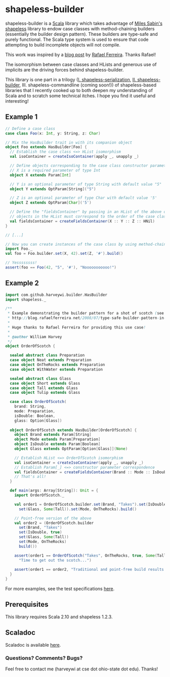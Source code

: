 shapeless-builder
=======================

shapeless-builder is a [Scala](http://www.scala-lang.org) library which
takes advantage of [Miles Sabin's](https://github.com/milessabin)
[shapeless](https://github.com/milessabin/shapeless) library to endow case classes
with method-chaining builders (essentially the builder design pattern).  These
builders are type-safe and purely functional.  The Scala type system is used to ensure that
code attempting to build incomplete objects will not compile.

This work was inspired by a [blog post](http://blog.rafaelferreira.net/2008/07/type-safe-builder-pattern-in-scala.html) 
by [Rafael Ferreira](http://blog.rafaelferreira.net/).  Thanks Rafael!

The isomorphism between case classes and HLists and generous use of implicits
are the driving forces behind shapeless-builder.

This library is one part in a trilogy ([I. shapeless-serialization](https://github.com/harveywi/shapeless-serialization), 
[II. shapeless-builder](), III. shapeless-commandline (coming soon!)) of shapeless-based libraries that I recently cooked up
to both deepen my understanding of Scala and to scratch some technical itches.
I hope you find it useful and interesting!

Example 1
--------------------------------

```scala
// Define a case class
case class Foo(x: Int, y: String, z: Char)

// Mix the HasBuilder trait in with its companion object
object Foo extends HasBuilder[Foo] {
  // Establish the case class <=> HList isomorphism
  val isoContainer = createIsoContainer(apply _, unapply _)

  // Define objects corresponding to the case class constructor parameters:
  // X is a required parameter of type Int
  object X extends Param[Int]

  // Y is an optional parameter of type String with default value "5"
  object Y extends OptParam[String]("5")

  // Z is an optional parameter of type Char with default value '5'
  object Z extends OptParam[Char]('5')

  // Define the "fieldsContainer" by passing in an HList of the above objects.  The order of the
  // objects in the HList must correspond to the order of the case class constructor parameters.
  val fieldsContainer = createFieldsContainer(X :: Y :: Z :: HNil)
}

// [...]

// Now you can create instances of the case class by using method-chaining builder incantations
import Foo._
val foo = Foo.builder.set(X, 42).set(Z, '#').build()

// Yessssssss!
assert(foo == Foo(42, "5", '#'), "Nooooooooooo!")
```

Example 2
--------------------------------

```scala
import com.github.harveywi.builder.HasBuilder
import shapeless._

/**
 * Example demonstrating the builder pattern for a shot of scotch (see
 * http://blog.rafaelferreira.net/2008/07/type-safe-builder-pattern-in-scala.html).
 *
 * Huge thanks to Rafael Ferreira for providing this use case!
 *
 * @author William Harvey
 */
object OrderOfScotch {

  sealed abstract class Preparation
  case object Neat extends Preparation
  case object OnTheRocks extends Preparation
  case object WithWater extends Preparation

  sealed abstract class Glass
  case object Short extends Glass
  case object Tall extends Glass
  case object Tulip extends Glass

  case class OrderOfScotch(
    brand: String,
    mode: Preparation,
    isDouble: Boolean,
    glass: Option[Glass])
    
  object OrderOfScotch extends HasBuilder[OrderOfScotch] {
    object Brand extends Param[String]
    object Mode extends Param[Preparation]
    object IsDouble extends Param[Boolean]
    object Glass extends OptParam[Option[Glass]](None)

    // Establish HList <=> OrderOfScotch isomorphism
    val isoContainer = createIsoContainer(apply _, unapply _)
    // Establish Param[_] <=> constructor parameter correspondence
    val fieldsContainer = createFieldsContainer(Brand :: Mode :: IsDouble :: Glass :: HNil)
    // That's all!
  }

  def main(args: Array[String]): Unit = {
    import OrderOfScotch._

    val order1 = OrderOfScotch.builder.set(Brand, "Takes").set(IsDouble, true).
      set(Glass, Some(Tall)).set(Mode, OnTheRocks).build()

    // Point-free version of the above
    val order2 = (OrderOfScotch.builder
      set(Brand, "Takes")
      set(IsDouble, true)
      set(Glass, Some(Tall))
      set(Mode, OnTheRocks)
      build())

    assert(order1 == OrderOfScotch("Takes", OnTheRocks, true, Some(Tall)),
      "Time to get out the scotch...")
    
    assert(order1 == order2, "Traditional and point-free build results should be identical")
  }
}
```

For more examples, see the test specifications [here](https://github.com/harveywi/shapeless-builder/tree/master/src/test/com/github/harveywi/builder).

Prerequisites
--------------------------------
This library requires Scala 2.10 and shapeless 1.2.3.

Scaladoc
--------------------------------
Scaladoc is available [here](http://www.aylasoftware.org/shapeless-builder/).

### Questions?  Comments?  Bugs?
Feel free to contact me (harveywi at cse dot ohio-state dot edu).  Thanks!

